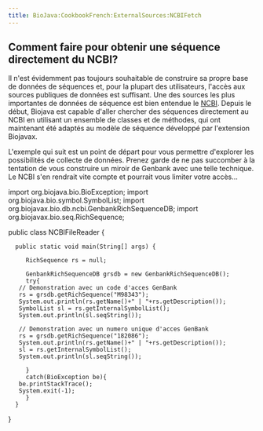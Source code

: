 ```yaml
---
title: BioJava:CookbookFrench:ExternalSources:NCBIFetch
---
```


Comment faire pour obtenir une séquence directement du NCBI?
------------------------------------------------------------

Il n'est évidemment pas toujours souhaitable de construire sa propre
base de données de séquences et, pour la plupart des utilisateurs,
l'accès aux sources publiques de données est suffisant. Une des sources
les plus importantes de données de séquence est bien entendue le
[NCBI](http://www.ncbi.nlm.nih.gov). Depuis le début, Biojava est
capable d'aller chercher des séquences directement au NCBI en utilisant
un ensemble de classes et de méthodes, qui ont maintenant été adaptés au
modèle de séquence développé par l'extension Biojavax.

L'exemple qui suit est un point de départ pour vous permettre d'explorer
les possibilités de collecte de données. Prenez garde de ne pas
succomber à la tentation de vous construire un miroir de Genbank avec
une telle technique. Le NCBI s'en rendrait vite compte et pourrait vous
limiter votre accès...

<java> import org.biojava.bio.BioException; import
org.biojava.bio.symbol.SymbolList; import
org.biojavax.bio.db.ncbi.GenbankRichSequenceDB; import
org.biojavax.bio.seq.RichSequence;

public class NCBIFileReader {

`  public static void main(String[] args) {`  
`       `  
`     RichSequence rs = null;`  
`       `  
`     GenbankRichSequenceDB grsdb = new GenbankRichSequenceDB();`  
`     try{`  
`   // Demonstration avec un code d'acces GenBank`  
`   rs = grsdb.getRichSequence("M98343");`  
`   System.out.println(rs.getName()+" | "+rs.getDescription());`  
`   SymbolList sl = rs.getInternalSymbolList();`  
`   System.out.println(sl.seqString());`  
`           `  
`   // Demonstration avec un numero unique d'acces GenBank`  
`   rs = grsdb.getRichSequence("182086");           `  
`   System.out.println(rs.getName()+" | "+rs.getDescription());`  
`   sl = rs.getInternalSymbolList();`  
`   System.out.println(sl.seqString());`

`     }`  
`     catch(BioException be){`  
`   be.printStackTrace();`  
`   System.exit(-1);`  
`     }`  
`  }`

} </java>

